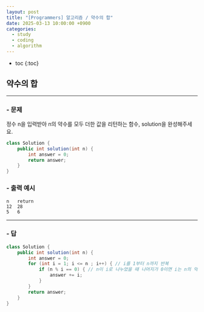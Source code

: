 ```yaml
---
layout: post
title: "[Programmers] 알고리즘 / 약수의 합"
date: 2025-03-13 10:00:00 +0900
categories: 
  - study
  - coding
  - algorithm
---
```


* toc
{:toc}

## 약수의 합

---

### - 문제

정수 n을 입력받아 n의 약수를 모두 더한 값을 리턴하는 함수, solution을 완성해주세요.

```java
class Solution {
    public int solution(int n) {
        int answer = 0;
        return answer;
    }
}
```

### - 출력 예시

```
n	return
12	28
5	6
```

<!-- >  -->

---

### - 답

```java
class Solution {
    public int solution(int n) {
        int answer = 0;
        for (int i = 1; i <= n ; i++) { // i를 1부터 n까지 반복
            if (n % i == 0) { // n이 i로 나누었을 때 나머지가 0이면 i는 n의 약수
                answer += i;
            }
        }
        return answer;
    }
}
```

<!--  -->
